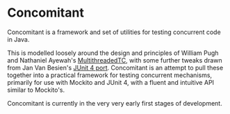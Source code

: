Concomitant
===========

Concomitant is a framework and set of utilities for testing concurrent code in Java.

This is modelled loosely around the design and principles of William Pugh and Nathaniel Ayewah's [MultithreadedTC](http://www.cs.umd.edu/projects/PL/multithreadedtc/overview.html), with some further tweaks drawn from Jan Van Besien's [JUnit 4 port](http://janvanbesien.blogspot.co.uk/2009/06/modernizing-multithreadedtc-junit-4.html). Concomitant is an attempt to pull these together into a practical framework for testing concurrent mechanisms, primarily for use with Mockito and JUnit 4, with a fluent and intuitive API similar to Mockito's.

Concomitant is currently in the very very early first stages of development.
